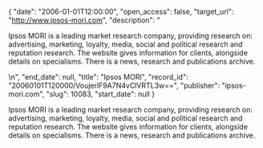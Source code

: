 {
  "date": "2006-01-01T12:00:00", 
  "open_access": false, 
  "target_url": "http://www.ipsos-mori.com", 
  "description": "<p>Ipsos MORI is a leading market research company, providing research on: advertising, marketing, loyalty, media, social and political research and reputation research. The website gives information for clients, alongside details on specialisms. There is a news, research and publications archive.</p>\n", 
  "end_date": null, 
  "title": "Ipsos MORI", 
  "record_id": "20060101T120000/VoujerlF9A7N4vClVRTL3w==", 
  "publisher": "ipsos-mori.com", 
  "slug": 10083, 
  "start_date": null
}

<p>Ipsos MORI is a leading market research company, providing research on: advertising, marketing, loyalty, media, social and political research and reputation research. The website gives information for clients, alongside details on specialisms. There is a news, research and publications archive.</p>
